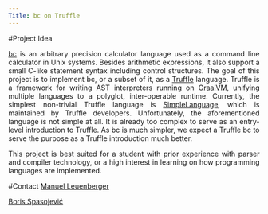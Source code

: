```yaml
---
Title: bc on Truffle
---
```


#Project Idea

<div align="justify">

[bc](https://linux.die.net/man/1/bc) is an arbitrary precision calculator language used as a command line calculator in Unix systems.
Besides arithmetic expressions, it also support a small C-like statement syntax including control structures.
The goal of this project is to implement bc, or a subset of it, as a [Truffle](https://github.com/oracle/graal/tree/master/truffle) language.
Truffle is a framework for writing AST interpreters running on [GraalVM](https://github.com/oracle/graal), unifying multiple languages to a polyglot, inter-operable runtime.
Currently, the simplest non-trivial Truffle language is [SimpleLanguage](https://github.com/graalvm/simplelanguage), which is maintained by Truffle developers.
Unfortunately, the aforementioned language is not simple at all.
It is already too complex to serve as an entry-level introduction to Truffle.
As bc is much simpler, we expect a Truffle bc to serve the purpose as a Truffle introduction much better.

This project is best suited for a student with prior experience with parser and compiler technology, or a high interest in learning on how programming languages are implemented.

</div>

#Contact
[Manuel Leuenberger](%base_url%/staff/ManuelLeuenberger)

[Boris Spasojević](%base_url%/staff/Boris-Spasojevic)
